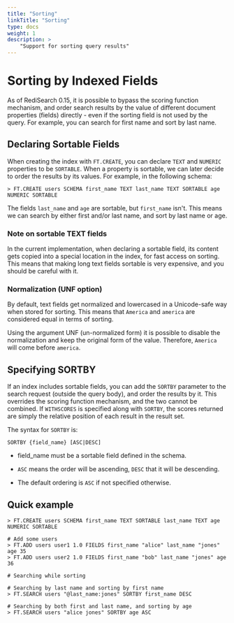 ```yaml
---
title: "Sorting"
linkTitle: "Sorting"
type: docs
weight: 1
description: >
    "Support for sorting query results"
---
```


# Sorting by Indexed Fields

As of RediSearch 0.15, it is possible to bypass the scoring function mechanism, and order search results by the value of different document properties (fields) directly - even if the sorting field is not used by the query. For example, you can search for first name and sort by last name.

## Declaring Sortable Fields

When creating the index with `FT.CREATE`, you can declare `TEXT` and `NUMERIC` properties to be `SORTABLE`. When a property is sortable, we can later decide to order the results by its values. For example, in the following schema:

```
> FT.CREATE users SCHEMA first_name TEXT last_name TEXT SORTABLE age NUMERIC SORTABLE
```

The fields `last_name` and `age` are sortable, but `first_name` isn't. This means we can search by either first and/or last name, and sort by last name or age.

### Note on sortable TEXT fields

In the current implementation, when declaring a sortable field, its content gets copied into a special location in the index, for fast access on sorting. This means that making long text fields sortable is very expensive, and you should be careful with it.

### Normalization (UNF option)

By default, text fields get normalized and lowercased in a Unicode-safe way when stored for sorting. This means that `America` and `america` are considered equal in terms of sorting.

Using the argument UNF (un-normalized form) it is possible to disable the normalization and keep the original form of the value. Therefore, `America` will come before `america`.

## Specifying SORTBY

If an index includes sortable fields, you can add the `SORTBY` parameter to the search request (outside the query body), and order the results by it. This overrides the scoring function mechanism, and the two cannot be combined. If `WITHSCORES` is specified along with `SORTBY`, the scores returned are simply the relative position of each result in the result set.

The syntax for `SORTBY` is:

```
SORTBY {field_name} [ASC|DESC]
```

* field_name must be a sortable field defined in the schema.

* `ASC` means the order will be ascending, `DESC` that it will be descending.

* The default ordering is `ASC` if not specified otherwise.

## Quick example

```
> FT.CREATE users SCHEMA first_name TEXT SORTABLE last_name TEXT age NUMERIC SORTABLE

# Add some users
> FT.ADD users user1 1.0 FIELDS first_name "alice" last_name "jones" age 35
> FT.ADD users user2 1.0 FIELDS first_name "bob" last_name "jones" age 36

# Searching while sorting

# Searching by last name and sorting by first name
> FT.SEARCH users "@last_name:jones" SORTBY first_name DESC

# Searching by both first and last name, and sorting by age
> FT.SEARCH users "alice jones" SORTBY age ASC

```
